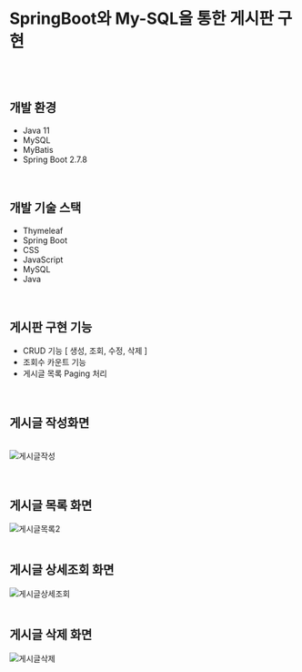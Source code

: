 # SpringBoot와 My-SQL을 통한 게시판 구현
<br>
<br>


## 개발 환경
* Java 11
* MySQL
* MyBatis
* Spring Boot 2.7.8

<br>

## 개발 기술 스택
* Thymeleaf
* Spring Boot
* CSS
* JavaScript
* MySQL
* Java

<br>

## 게시판 구현 기능
* CRUD 기능 [ 생성, 조회, 수정, 삭제 ]
* 조회수 카운트 기능
* 게시글 목록 Paging 처리
<br>

## 게시글 작성화면
<br>![게시글작성](https://user-images.githubusercontent.com/106241314/218436900-45ffc087-aa40-4c26-9c03-699786989e7d.png)



<br>

## 게시글 목록 화면 
![게시글목록2](https://user-images.githubusercontent.com/106241314/218436351-7d35782d-8205-482f-a645-9f14e52c70bb.png)
<br>
<br>
## 게시글 상세조회 화면
![게시글상세조회](https://user-images.githubusercontent.com/106241314/218436362-507a69df-a57f-41c5-a02b-a508926dcdb8.png)
<br>
<br>
## 게시글 삭제 화면
![게시글삭제](https://user-images.githubusercontent.com/106241314/218436396-9977b88b-6d08-4548-a38b-9503a315ddc6.png)
<br>
